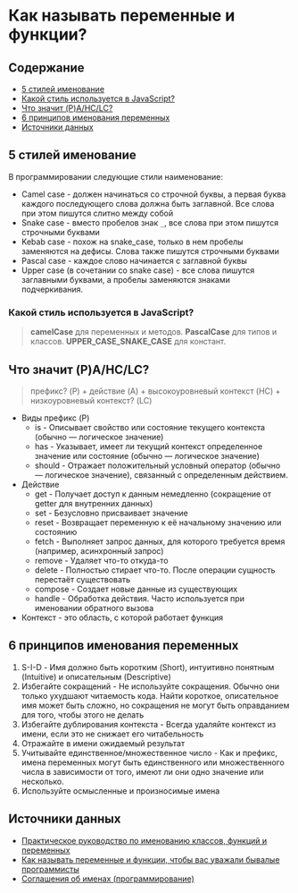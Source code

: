 # Как называть переменные и функции?

## Содержание

- [5 стилей именование](#5-стилей-именование)
- [Какой стиль используется в JavaScript?](#какой-стиль-используется-в-javascript)
- [Что значит (P)A/HC/LC?](#что-значит-pahclc)
- [6 принципов именования переменных](#6-принципов-именования-переменных)
- [Источники данных](#источники-данных)

## 5 стилей именование

В программировании следующие стили наименование:

- Camel case - должен начинаться со строчной буквы, а первая буква каждого последующего слова должна быть заглавной. Все слова при этом пишутся слитно между собой
- Snake case - вместо пробелов знак `_`, все слова при этом пишутся строчными буквами
- Kebab case - похож на snake_case, только в нем пробелы заменяются на дефисы. Слова также пишутся строчными буквами
- Pascal case - каждое слово начинается с заглавной буквы
- Upper case (в сочетании со snake case) - все слова пишутся заглавными буквами, а пробелы заменяются знаками подчеркивания.

### Какой стиль используется в JavaScript?

> **camelCase** для переменных и методов.
> **PascalCase** для типов и классов.
> **UPPER_CASE_SNAKE_CASE** для констант.

## Что значит (P)A/HC/LC?

> префикс? (P) + действие (A) + высокоуровневый контекст (HC) + низкоуровневый контекст? (LC)

- Виды префикс (P)
  - is - Описывает свойство или состояние текущего контекста (обычно — логическое значение)
  - has - Указывает, имеет ли текущий контекст определенное значение или состояние (обычно — логическое значение)
  - should - Отражает положительный условный оператор (обычно — логическое значение), связанный с определенным действием.
- Действие
  - get - Получает доступ к данным немедленно (сокращение от getter для внутренних данных)
  - set - Безусловно присваивает значение
  - reset - Возвращает переменную к её начальному значению или состоянию
  - fetch - Выполняет запрос данных, для которого требуется время (например, асинхронный запрос)
  - remove - Удаляет что-то откуда-то
  - delete - Полностью стирает что-то. После операции сущность перестаёт существовать
  - compose - Создает новые данные из существующих
  - handle - Обработка действия. Часто используется при именовании обратного вызова
- Контекст - это область, с которой работает функция

## 6 принципов именования переменных

1. S-I-D - Имя должно быть коротким (Short), интуитивно понятным (Intuitive) и описательным (Descriptive)
1. Избегайте сокращений - Не используйте сокращения. Обычно они только ухудшают читаемость кода. Найти короткое, описательное имя может быть сложно, но сокращения не могут быть оправданием для того, чтобы этого не делать
1. Избегайте дублирования контекста - Всегда удаляйте контекст из имени, если это не снижает его читабельность
1. Отражайте в имени ожидаемый результат
1. Учитывайте единственное/множественное число - Как и префикс, имена переменных могут быть единственного или множественного числа в зависимости от того, имеют ли они одно значение или несколько.
1. Используйте осмысленные и произносимые имена

## Источники данных

- [Практическое руководство по именованию классов, функций и переменных](https://habr.com/ru/post/558874/)
- [Как называть переменные и функции, чтобы вас уважали бывалые программисты](https://thecode.media/variables/)
- [Соглашения об именах (программирование)](https://ru.wikipedia.org/wiki/%D0%A1%D0%BE%D0%B3%D0%BB%D0%B0%D1%88%D0%B5%D0%BD%D0%B8%D1%8F_%D0%BE%D0%B1_%D0%B8%D0%BC%D0%B5%D0%BD%D0%B0%D1%85_(%D0%BF%D1%80%D0%BE%D0%B3%D1%80%D0%B0%D0%BC%D0%BC%D0%B8%D1%80%D0%BE%D0%B2%D0%B0%D0%BD%D0%B8%D0%B5))